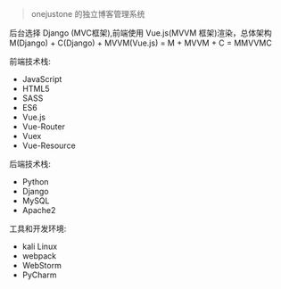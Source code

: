 > onejustone 的独立博客管理系统

后台选择 Django (MVC框架),前端使用 Vue.js(MVVM 框架)渲染，总体架构 M(Django) + C(Django) + MVVM(Vue.js) = M + MVVM + C = MMVVMC

前端技术栈:
* JavaScript
* HTML5
* SASS
* ES6
* Vue.js
* Vue-Router
* Vuex
* Vue-Resource


后端技术栈:
* Python
* Django
* MySQL
* Apache2

工具和开发环境:
* kali Linux
* webpack
* WebStorm
* PyCharm

